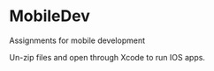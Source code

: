 # MobileDev
Assignments for mobile development

Un-zip files and open through Xcode to run IOS apps. 
